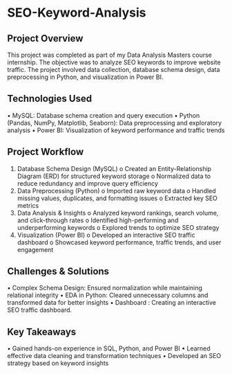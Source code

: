 # SEO-Keyword-Analysis
## Project Overview
This project was completed as part of my Data Analysis Masters course internship. The objective was to analyze SEO keywords to improve website traffic. The project involved data collection, database schema design, data preprocessing in Python, and visualization in Power BI.

## Technologies Used
•	MySQL: Database schema creation and query execution
•	Python (Pandas, NumPy, Matplotlib, Seaborn): Data preprocessing and exploratory analysis
•	Power BI: Visualization of keyword performance and traffic trends

## Project Workflow
1.	Database Schema Design (MySQL)
      o	Created an Entity-Relationship Diagram (ERD) for structured keyword storage
      o	Normalized data to reduce redundancy and improve query efficiency
2.	Data Preprocessing (Python)
      o	Imported raw keyword data
      o	Handled missing values, duplicates, and formatting issues
      o	Extracted key SEO metrics
3.	Data Analysis & Insights
      o	Analyzed keyword rankings, search volume, and click-through rates
      o	Identified high-performing and underperforming keywords
      o	Explored trends to optimize SEO strategy
4.	Visualization (Power BI)
      o	Developed an interactive SEO traffic dashboard
      o	Showcased keyword performance, traffic trends, and user engagement

## Challenges & Solutions
•	Complex Schema Design: Ensured normalization while maintaining relational integrity
•	EDA in Python: Cleared unnecessary columns and transformed data for better insights
•	Dashboard : Creating an interactive SEO traffic dashboard.

## Key Takeaways
•	Gained hands-on experience in SQL, Python, and Power BI
•	Learned effective data cleaning and transformation techniques
•	Developed an SEO strategy based on keyword insights



